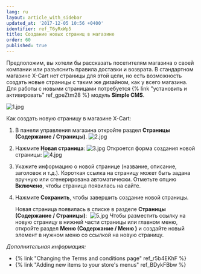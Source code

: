 ```yaml
---
lang: ru
layout: article_with_sidebar
updated_at: '2017-12-05 10:56 +0400'
identifier: ref_T6yRxWp5
title: Создание новых страниц в магазине
order: 60
published: true
---
```

Предположим, вы хотели бы рассказать посетителям магазина о своей компании или разъяснить правила доставки и возврата. В стандартном магазине X-Cart нет страницы для этой цели, но есть возможность создать новые страницы с таким же дизайном, как у всего магазина. Для работы с новыми страницами потребуется {% link "установить и активировать" ref_gpeZtm28 %} модуль **Simple CMS**.

![1.jpg]({{site.baseurl}}/attachments/ref_T6yRxWp5/1.jpg)

Как создать новую страницу в магазине X-Cart:

1.  В панели управления магазина откройте раздел **Страницы (Содержание / Страницы)**.
    ![2.jpg]({{site.baseurl}}/attachments/ref_T6yRxWp5/2.jpg)

2.  Нажмите **Новая страница**:
    ![3.jpg]({{site.baseurl}}/attachments/ref_T6yRxWp5/3.jpg)
    Откроется форма создания новой страницы:
    ![4.jpg]({{site.baseurl}}/attachments/ref_T6yRxWp5/4.jpg)
3.  Укажите информацию о новой странице (название, описание, заголовок и т.д.).
    Короткая ссылка на страницу может быть задана вручную или сгенерирована автоматически. Отметьте опцию **Включено**, чтобы страница появилась на сайте.

4.  Нажмите **Сохранить**, чтобы завершить создание новой страницы.

    Новая страница появилась в списке в разделе **Страницы (Содержание / Страницы)**: 
    ![5.jpg]({{site.baseurl}}/attachments/ref_T6yRxWp5/5.jpg)
    Чтобы разместить ссылку на новую страницу в нижней части страницы или главном меню, откройте раздел **Меню (Содержание / Меню )** и создайте новый элемент в нужном меню со ссылкой на новую страницу.

_Дополнительная информация:_

*   {% link "Changing the Terms and conditions page" ref_r5b4EKhF %}
*   {% link "Adding new items to your store's menus" ref_BDykFBbw %}


